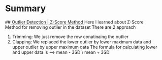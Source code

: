 # Summary
##[ Outlier Detection | Z-Score Method ](https://github.com/SangamSilwal/Machine-learning-Series/blob/main/class_9_A.ipynb)
Here I learned about Z-Score Method for removing outlier in the dataset
There are 2 approach 
1. Trimming: We just remove the row conatinaing the outlier
2. Clapping: We replaced the lower outlier by lower maximum data and upper outlier by upper maximum data
The formula for calculating lower and upper data is --> mean - 3SD \ mean + 3SD

